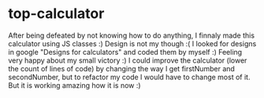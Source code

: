 # top-calculator
After being defeated by not knowing how to do anything, I finnaly made this calculator using JS classes :)
Design is not my though :( I looked for designs in google "Designs for calculators" and coded them by myself :)
Feeling very happy about my small victory :)
I could improve the calculator (lower the count of lines of code) by changing the way I get firstNumber and secondNumber, but to refactor my code I would have to change most of it. But it is working amazing how it is now :)
